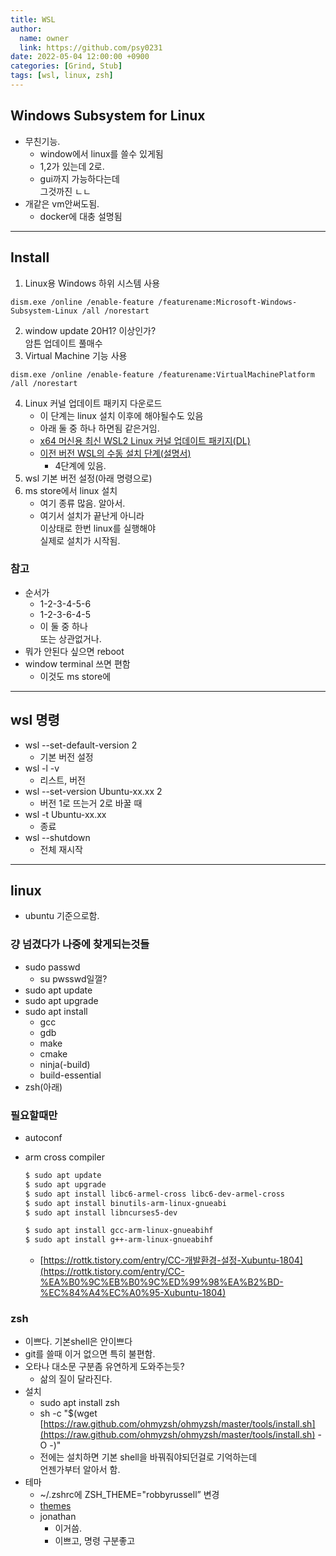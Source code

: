 ```yaml
---
title: WSL
author:
  name: owner
  link: https://github.com/psy0231
date: 2022-05-04 12:00:00 +0900
categories: [Grind, Stub]
tags: [wsl, linux, zsh]
---
```


## Windows Subsystem for Linux

- 무친기능.
    - window에서 linux를 쓸수 있게됨
    - 1,2가 있는데 2로.
    - gui까지 가능하다는데  
    그것까진 ㄴㄴ
- 개같은 vm안써도됨. 
    - docker에 대충 설명됨

---

## Install

1. Linux용 Windows 하위 시스템 사용

```
dism.exe /online /enable-feature /featurename:Microsoft-Windows-Subsystem-Linux /all /norestart
```

2. window update 20H1? 이상인가?  
암튼 업데이트 풀매수
3. Virtual Machine 기능 사용

```
dism.exe /online /enable-feature /featurename:VirtualMachinePlatform /all /norestart
```

4. Linux 커널 업데이트 패키지 다운로드
    - 이 단계는 linux 설치 이후에 해야될수도 있음
    - 아래 둘 중 하나 하면됨 같은거임.
    - [x64 머신용 최신 WSL2 Linux 커널 업데이트 패키지(DL)](https://wslstorestorage.blob.core.windows.net/wslblob/wsl_update_x64.msi)
    - [이전 버전 WSL의 수동 설치 단계(설명서)](https://docs.microsoft.com/ko-KR/windows/wsl/install-manual#step-4---download-the-linux-kernel-update-package)
        - 4단계에 있음.
5. wsl 기본 버전 설정(아래 명령으로)
6. ms store에서 linux 설치
    - 여기 종류 많음. 알아서.
    - 여기서 설치가 끝난게 아니라  
    이상태로 한번 linux를 실행해야  
    실제로 설치가 시작됨.

### 참고
- 순서가
    - 1-2-3-4-5-6
    - 1-2-3-6-4-5
    - 이 둘 중 하나  
    또는 상관없거나.
- 뭐가 안된다 싶으면 reboot
- window terminal 쓰면 편함
    - 이것도 ms store에

---

## wsl 명령

- wsl --set-default-version 2
    - 기본 버전 설정
- wsl -l -v
    - 리스트, 버전
- wsl --set-version Ubuntu-xx.xx 2
    - 버전 1로 뜨는거 2로 바꿀 때
- wsl -t Ubuntu-xx.xx
    - 종료
- wsl --shutdown
    - 전체 재시작

---

## linux
- ubuntu 기준으로함.

### 걍 넘겼다가 나중에 찾게되는것들

- sudo passwd
    - su pwsswd일껄?
- sudo apt update
- sudo apt upgrade
- sudo apt install
    - gcc
    - gdb
    - make
    - cmake
    - ninja(-build)
    - build-essential
- zsh(아래)

### 필요할때만

- autoconf
- arm cross compiler
    
    ```bash
    $ sudo apt update
    $ sudo apt upgrade
    $ sudo apt install libc6-armel-cross libc6-dev-armel-cross
    $ sudo apt install binutils-arm-linux-gnueabi
    $ sudo apt install libncurses5-dev
    
    $ sudo apt install gcc-arm-linux-gnueabihf
    $ sudo apt install g++-arm-linux-gnueabihf
    ```
    
    - [https://rottk.tistory.com/entry/CC-개발환경-설정-Xubuntu-1804](https://rottk.tistory.com/entry/CC-%EA%B0%9C%EB%B0%9C%ED%99%98%EA%B2%BD-%EC%84%A4%EC%A0%95-Xubuntu-1804)

### zsh

- 이쁘다. 기본shell은 안이쁘다
- git를 쓸때 이거 없으면 특히 불편함.
- 오타나 대소문 구분좀 유연하게 도와주는듯?
    - 삶의 질이 달라진다.
- 설치
    - sudo apt install zsh
    - sh -c "$(wget [https://raw.github.com/ohmyzsh/ohmyzsh/master/tools/install.sh](https://raw.github.com/ohmyzsh/ohmyzsh/master/tools/install.sh) -O -)"
    - 전에는 설치하면 기본 shell을 바꿔줘야되던걸로 기억하는데  
    언젠가부터 알아서 함.
- 테마
    - ~/.zshrc에 ZSH_THEME="robbyrussell” 변경
    - [themes]([https://github.com/ohmyzsh/ohmyzsh/wiki/Themes](https://github.com/ohmyzsh/ohmyzsh/wiki/Themes))
    - jonathan
        - 이거씀.
        - 이쁘고, 명령 구분좋고